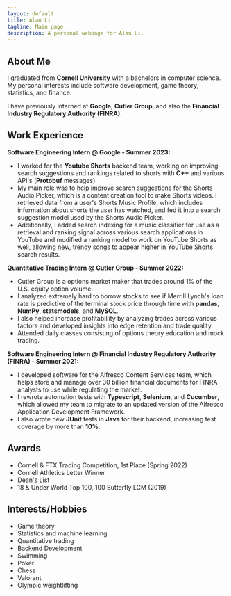 ```yaml
---
layout: default
title: Alan Li
tagline: Main page
description: A personal webpage for Alan Li.
---
```


## About Me
I graduated from **Cornell University** with a bachelors in computer science. My personal interests include software development, game theory, statistics, and finance.

I have previously interned at **Google**, **Cutler Group**, and also the **Financial Industry Regulatory Authority (FINRA)**.

## Work Experience
**Software Engineering Intern @ Google - Summer 2023:**
- I worked for the **Youtube Shorts** backend team, working on improving search suggestions and rankings related to shorts with **C++** and various API's (**Protobuf** messages).
- My main role was to help improve search suggestions for the Shorts Audio Picker, which is a content creation tool to make Shorts videos. I retrieved data from a user's Shorts Music Profile, which includes information about shorts the user has watched, and fed it into a search suggestion model used by the Shorts Audio Picker.
- Additionally, I added search indexing for a music classifier for use as a retrieval and ranking signal across various search applications in YouTube and modified a ranking model to work on YouTube Shorts as well, allowing new, trendy songs to appear higher in YouTube Shorts search results.

**Quantitative Trading Intern @ Cutler Group - Summer 2022:**
- Cutler Group is a options market maker that trades around 1% of the U.S. equity option volume.
- I analyzed extremely hard to borrow stocks to see if Merrill Lynch's loan rate is predictive of the terminal stock price through time with **pandas**, **NumPy**, **statsmodels**, and **MySQL**.
- I also helped increase profitabillity by analyzing trades across various factors and developed insights into edge retention and trade quality.
- Attended daily classes consisting of options theory education and mock trading.

**Software Engineering Intern @ Financial Industry Regulatory Authority (FINRA) - Summer 2021:**
- I developed software for the Alfresco Content Services team, which helps store and manage over 30 billion financial documents for FINRA analysts to use while regulating the market.
- I rewrote automation tests with **Typescript**, **Selenium**, and **Cucumber**, which allowed my team to migrate to an updated version of the Alfresco Application Development Framework.
- I also wrote new **JUnit** tests in **Java** for their backend, increasing test coverage by more than **10%**.

## Awards
- Cornell & FTX Trading Competition, 1st Place (Spring 2022)
- Cornell Athletics Letter Winner
- Dean's List
- 18 & Under World Top 100, 100 Butterfly LCM (2019)

## Interests/Hobbies
- Game theory
- Statistics and machine learning
- Quantitative trading
- Backend Development
- Swimming
- Poker
- Chess
- Valorant
- Olympic weightlifting